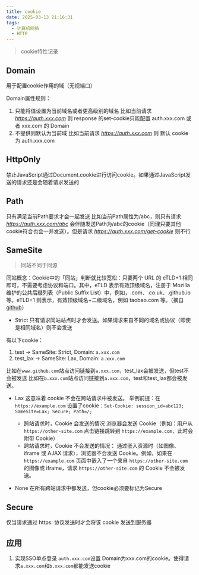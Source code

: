 ```yaml
---
title: cookie
date: 2025-03-13 21:16:31
tags:
  - 计算机网络
  - HTTP
---
```


> cookie特性记录

## Domain
用于配置cookie作用的域（无视端口）

Domain属性规则：
1. 只能将值设置为当前域名或者更高级别的域名
比如当前请求 *https://auth.xxx.com* 则 response 的set-cookie只能配置 auth.xxx.com 或者 xxx.com 的 Domain
2. 不提供则默认为当前域 比如当前请求 *https://auth.xxx.com* 则 默认 cookie为 auth.xxx.com

## HttpOnly
禁止JavaScript通过Document.cookie进行访问cookie。如果通过JavaScript发送的请求还是会随着请求发送的

## Path
只有满足当前Path要求才会一起发送
比如当前Path属性为/abc，则只有请求 *https://auth.xxx.com/abc* 会伴随发送Path为/abc的cookie（同理只要其他cookie符合也会一并发送）。但是请求 *https://auth.xxx.com/get-cookie* 则不行

## SameSite

> 同站不同于同源

同站概念：Cookie中的「同站」判断就比较宽松：只要两个 URL 的 eTLD+1 相同即可，不需要考虑协议和端口。其中，eTLD 表示有效顶级域名，注册于 Mozilla 维护的公共后缀列表（Public Suffix List）中，例如，.com、.co.uk、.github.io 等。eTLD+1 则表示，有效顶级域名+二级域名，例如 taobao.com 等。（摘自[github](https://github.com/mqyqingfeng/Blog/issues/157)）

- Strict
只有请求同站站点时才会发送。如果请求来自不同的域名或协议（即使是相同域名）则不会发送

有以下cookie：
1. test -> SameSite: Strict, Domain: `a.xxx.com`
2. test_lax -> SameSite: Lax, Domain: `a.xxx.com`

比如在`www.github.com`站点访问链接到`a.xxx.com`，test_lax会被发送，但test不会被发送
比如在`b.xxx.com`站点访问链接到`a.xxx.com`，test和test_lax都会被发送。

- Lax
这意味着 cookie 不会在跨站请求中被发送。
举例前提：在 `https://example.com` 设置了cookie：`Set-Cookie: session_id=abc123; SameSite=Lax; Secure; Path=/;`
  - 跨站请求时，Cookie 会发送的情况
    浏览器会发送 Cookie（例如：用户从 `https://other-site.com` 点击链接跳转到 `https://example.com`，此时会附带 Cookie）
  - 跨站请求时，Cookie 不会发送的情况：
    通过嵌入资源时（如图像、iframe 或 AJAX 请求），浏览器不会发送 Cookie。例如，如果在 `https://example.com` 页面中嵌入了一个来自 `https://other-site.com` 的图像或 iframe，请求 `https://other-site.com` 的 Cookie 不会被发送。

- None
在所有跨站请求中都发送，但cookie必须要标记为Secure

## Secure
仅当请求通过 https: 协议发送时才会将该 cookie 发送到服务器


## 应用
1. 实现SSO单点登录
`auth.xxx.com`设置 Domain为xxx.com的cookie。使得请求`a.xxx.com`和`b.xxx.com`都能发送cookie